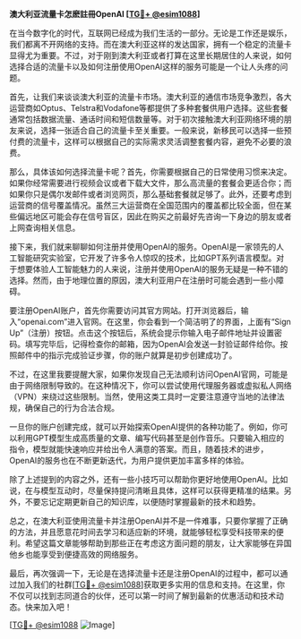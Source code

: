 **澳大利亚流量卡怎麽註冊OpenAI [[TG💪+ @esim1088](https://t.me/s/esim1088)]**

在当今数字化的时代，互联网已经成为我们生活的一部分。无论是工作还是娱乐，我们都离不开网络的支持。而在澳大利亚这样的发达国家，拥有一个稳定的流量卡显得尤为重要。不过，对于刚到澳大利亚或者打算在这里长期居住的人来说，如何选择合适的流量卡以及如何注册使用OpenAI这样的服务可能是一个让人头疼的问题。

首先，让我们来谈谈澳大利亚的流量卡市场。澳大利亚的通信市场竞争激烈，各大运营商如Optus、Telstra和Vodafone等都提供了多种套餐供用户选择。这些套餐通常包括数据流量、通话时间和短信数量等。对于初次接触澳大利亚网络环境的朋友来说，选择一张适合自己的流量卡至关重要。一般来说，新移民可以选择一些预付费的流量卡，这样可以根据自己的实际需求灵活调整套餐内容，避免不必要的浪费。

那么，具体该如何选择流量卡呢？首先，你需要根据自己的日常使用习惯来决定。如果你经常需要进行视频会议或者下载大文件，那么高流量的套餐会更适合你；而如果你只是偶尔发邮件或者浏览网页，那么基础套餐就足够了。此外，还要考虑到运营商的信号覆盖情况。虽然三大运营商在全国范围内的覆盖都比较全面，但在某些偏远地区可能会存在信号盲区，因此在购买之前最好先咨询一下身边的朋友或者上网查询相关信息。

接下来，我们就来聊聊如何注册并使用OpenAI的服务。OpenAI是一家领先的人工智能研究实验室，它开发了许多令人惊叹的技术，比如GPT系列语言模型。对于想要体验人工智能魅力的人来说，注册并使用OpenAI的服务无疑是一种不错的选择。然而，由于地理位置的原因，澳大利亚用户在注册时可能会遇到一些小障碍。

要注册OpenAI账户，首先你需要访问其官方网站。打开浏览器后，输入“openai.com”进入官网。在这里，你会看到一个简洁明了的界面，上面有“Sign Up”（注册）按钮。点击这个按钮后，系统会提示你输入电子邮件地址并设置密码。填写完毕后，记得检查你的邮箱，因为OpenAI会发送一封验证邮件给你。按照邮件中的指示完成验证步骤，你的账户就算是初步创建成功了。

不过，在这里我要提醒大家，如果你发现自己无法顺利访问OpenAI官网，可能是由于网络限制导致的。在这种情况下，你可以尝试使用代理服务器或虚拟私人网络（VPN）来绕过这些限制。当然，使用这类工具时一定要注意遵守当地的法律法规，确保自己的行为合法合规。

一旦你的账户创建完成，就可以开始探索OpenAI提供的各种功能了。例如，你可以利用GPT模型生成高质量的文章、编写代码甚至是创作音乐。只要输入相应的指令，模型就能快速响应并给出令人满意的答案。而且，随着技术的进步，OpenAI的服务也在不断更新迭代，为用户提供更加丰富多样的体验。

除了上述提到的内容之外，还有一些小技巧可以帮助你更好地使用OpenAI。比如说，在与模型互动时，尽量保持提问清晰且具体，这样可以获得更精准的结果。另外，不要忘记定期更新自己的知识库，以便随时掌握最新的技术和趋势。

总之，在澳大利亚使用流量卡并注册OpenAI并不是一件难事，只要你掌握了正确的方法，并且愿意花时间去学习和适应新的环境，就能够轻松享受科技带来的便利。希望这篇文章能够帮助到那些正在考虑这方面问题的朋友，让大家能够在异国他乡也能享受到便捷高效的网络服务。

最后，再次强调一下，无论是在选择流量卡还是注册OpenAI的过程中，都可以通过加入我们的社群[[TG💪+ @esim1088](https://t.me/s/esim1088)]获取更多实用的信息和支持。在这里，你不仅可以找到志同道合的伙伴，还可以第一时间了解到最新的优惠活动和技术动态。快来加入吧！

[[TG💪+ @esim1088](https://t.me/s/esim1088) ![Image](https://i.postimg.cc/4NQfJmqS/Snipaste-2025-05-13-00-14-12.png)]